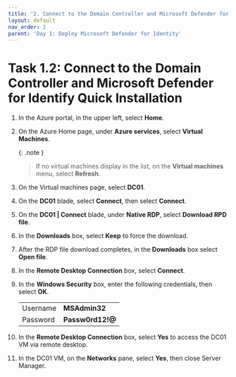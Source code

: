 ```yaml
---
title: '2. Connect to the Domain Controller and Microsoft Defender for Identify Quick Installation'
layout: default
nav_order: 2
parent: 'Day 1: Deploy Microsoft Defender for Identity'
---
```


# Task 1.2: Connect to the Domain Controller and Microsoft Defender for Identify Quick Installation

1. In the Azure portal, in the upper left, select **Home**.  

1. On the Azure Home page, under **Azure services**, select **Virtual Machines**.  

    {: .note }
    > If no virtual machines display in the list, on the **Virtual machines** menu, select **Refresh**.

1. On the Virtual machines page, select **DC01**.  

1. On the **DC01** blade, select **Connect**, then select **Connect**.  

1. On the **DC01 | Connect** blade, under **Native RDP**, select **Download RPD file**.  

1. In the **Downloads** box, select **Keep** to force the download.

1. After the RDP file download completes, in the **Downloads** box select **Open file**.

1. In the **Remote Desktop Connection** box, select **Connect**.

1. In the **Windows Security** box, enter the following credentials, then select **OK**. 

    | | |
    |:--|:--|
    | Username   | **MSAdmin32**   |
    | Password   | **Passw0rd12!@**   |  
    
1. In the **Remote Desktop Connection** box, select **Yes** to access the DC01 VM via remote desktop. 

1. In the DC01 VM, on the **Networks** pane, select **Yes**, then close Server Manager.
